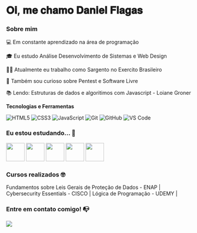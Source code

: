 # 𝐎𝐢, 𝐦𝐞 𝐜𝐡𝐚𝐦𝐨 𝐃𝐚𝐧𝐢𝐞𝐥 𝐅𝐥𝐚𝐠𝐚𝐬


### Sobre mim

💻 Em constante aprendizado na área de programação

<!-- Isso é um comentário, não irá aparecer no seu perfil
(Abaixo você seleciona o curso que você está fazendo no momento) -->

🎓 Eu estudo Análise Desenvolvimento de Sistemas e Web Design

👩‍💻 Atualmente eu trabalho como Sargento no Exercito Brasileiro

🔎 Também sou curioso sobre Pentest e Software Livre

📚 Lendo: Estruturas de dados e algoritimos com Javascript - Loiane Groner

**Tecnologias e Ferramentas**

<!-- (Aqui você pode adicionar tecnologias que aprendeu no curso, já listamos algumas delas, e outras que já domina)) -->

![HTML5](https://img.shields.io/badge/html5-%23E34F26.svg?style=for-the-badge&logo=html5&logoColor=white)
![CSS3](https://img.shields.io/badge/css3-%231572B6.svg?style=for-the-badge&logo=css3&logoColor=white)
![JavaScript](https://img.shields.io/badge/javascript-%23323330.svg?style=for-the-badge&logo=javascript&logoColor=%23F7DF1E)
![Git](https://img.shields.io/badge/git-%23F05033.svg?style=for-the-badge&logo=git&logoColor=white)
![GitHub](https://img.shields.io/badge/github-%23121011.svg?style=for-the-badge&logo=github&logoColor=white)
![VS Code](https://img.shields.io/badge/VS%20Code-0078d7.svg?style=for-the-badge&logo=visual-studio-code&logoColor=white)

<!-- (Já colocar tecnologias do On Demand que aprende no curso)) -->

### Eu estou estudando... 🧩
<!-- (Aqui você pode adicionar tecnologias que está estudando, inclusive para aumentar essa lista você listamos algumas das tecnologias ensinadas na nossa [Assinatura On Demand](https://cubos.academy/cubosondemand)) -->
<img height="50em" img src="https://cdn.jsdelivr.net/gh/devicons/devicon/icons/c/c-original.svg" /> <img height="50em" img src="https://cdn.jsdelivr.net/gh/devicons/devicon/icons/cplusplus/cplusplus-original.svg" /> <img height="50em" img src="https://cdn.jsdelivr.net/gh/devicons/devicon/icons/csharp/csharp-original.svg" /> <img height="50em" img src="https://cdn.jsdelivr.net/gh/devicons/devicon/icons/java/java-original-wordmark.svg" /> <img height="50em" img src="https://cdn.jsdelivr.net/gh/devicons/devicon/icons/javascript/javascript-original.svg" />


<!-- (Você pode adicionar novas tecnologias insira ![Nome da Tecnologia](https://img.shields.io/badge/-[Nome da tecnologia]-[Cor do fundo]?style=flat-square&logo=[Nome da tecnologia])) -->

### Cursos realizados 🤓

Fundamentos sobre Leis Gerais de Proteção de Dados - ENAP |
Cybersecurity Essentials - CISCO |
Lógica de Programação - UDEMY |

### Entre em contato comigo! 📭
<div>
<a href="https://www.linkedin.com/in/daniel-lira-82a643264?lipi=urn%3Ali%3Apage%3Ad_flagship3_profile_view_base_contact_details%3BnkS8HEZAQBKVa40kS0%2BYNQ%3D%3D" target="_blank"><img src="https://img.shields.io/badge/-LinkedIn-%230077B5?style=for-the-badge&logo=linkedin&logoColor=white" target="_blank"></a>   
</div>
